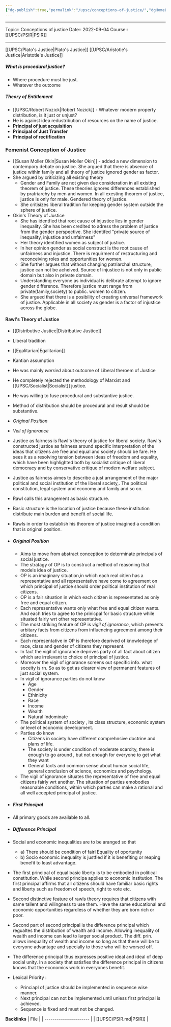 ```yaml
---
{"dg-publish":true,"permalink":"/upsc/conceptions-of-justice/","dgHomeLink":true,"dgPassFrontmatter":false}
---
```


----
Topic:: Conceptions of justice
Date:: 2022-09-04
Course:: [[UPSC/PSIR|PSIR]] 

----
[[UPSC/Plato's Justice|Plato's Justice]]
[[UPSC/Aristotle's Justice|Aristotle's Justice]]


##### What is procedural justice? 
- Where procedure must be just. 
- Whatever the outcome

##### Theory of Entitlement 
- [[UPSC/Robert Nozick|Robert Nozick]] - Whatever modern property distribution, is it just or unjust? 
- He is against idea redustribution of resources on the name of justice. 
- **Principal of just acquisition** 
- **Principal of Just Transfer**
- **Principal of rectification**


### Femenist Conception of Justice
- [[Susan Moller Okin|Susan Moller Okin]] - added a new dimension to contempory debate on justice. She argued that there is absence of justice within family and all theory of justice ignored gender as factor. 
- She argued by criticizing  all existing theory
	- Gender and Family are not given due consideration in all existing theorem of justice. These theories ignores differences established by pratriarchy by men and women. In all exesting theorem of justice, justice is only for male. Gendered theory of justice. 
	- She critisizes liberal tradition for keeping gender system outside the sphere of justice. 
- Okin's Theory of Justice 
	- She has identfied that root cause of injustice lies in gender inequality. She has been credited to adress the problem of justice from the gender perspective. She identifed "private source of inequality, injustice and unfairness"
	- Her theory identified women as subject of justice. 
	- In her opinion gender as social construct is the root cause of unfairness and injustice. There is requirment of restructuring and reconceiving roles and opportunities for women. 
	- She further argues that without changing patriarchal structure, justice can not be acheived. Source of injustice is not only in public domain but also in private domain. 
	- Understanding everyone as individual is delibrate attempt to ignore gender difference. Therefore justice must range from private(family,society) to public. women to citizen. 
	- She argued that there is a posibility of creating universal framework of justice. Applicable in all society as gender is a factor of injustice across the globe. 

#### Rawl's Theory of Justice
- [[Distributive Justice|Distributive Justice]]
- Liberal tradition 
- [[Egalitarian|Egalitarian]] 
- Kantian assumption 
- He was mainly *worried* about outcome of Liberal theroem of Justice
- He completely rejected the methodology of Marxist and [[UPSC/Socialist|Socialist]] justice. 
- He was willing to fuse procedural and substantive justice. 
- Method of distribution should be procedural and result should be substantive. 
- *Original Position*
- *Veil of Ignorance* 
- Justice as fairness is Rawl's theory of justice for liberal society. Rawl's constructed justice as fairness around specific interpretation of the ideas that citizens are free and equal and society should be fare. He sees it as a resolving tension between ideas of freedom and equality, which have been highlighted both by socialist critique of liberal democracy and by conservative critique of modern welfare subject. 
- Justice as fairness aimes to describe a just arrangement of the major political and social institution of the liberal society,. The political constitution, legal system and economy and family and so on. 
- Rawl calls this arangement as basic structure. 
- Basic structure is the location of justice because these institution distribute main burden and benefit of social life. 
- Rawls in order to establish his theorem of justice imagined a condition that is original position. 
- ##### Original Position
	- Aims to move from abstract conception to determinate principals of social justice. 
	- The stratagy of OP is to construct a method of reasoning that models idea of justice. 
	- OP is an imaginary situation,in which each real citien has a representative and all representative have come to agreement on which principal of justice should order political institution of real citizens. 
	- OP is a fair situation in which each citizen is representated as only free and equal citizen. 
	- Each representative wants only what free and equal citizen wants. And each tries to agree to the prinicpal for basic structure while situated fairly wrt other representative. 
	- The most striking feature of OP is *vigil of ignorance*, which prevents arbitary facts from citizens from influencing agreement among their citizens. 
	- Each representative in OP is therefore deprived of knowledege of race, class and gender of citizens they represent. 
	- In fact the vigil of ignorance deprives party of all fact about citizen which are irrelevant to choice of principal of justice. 
	- Moreover the vigil of ignorance screens out specific info. what soceity is rn. So as to  get as clearer view of permanent features of just social system. 
	- In vigil of ignorance parties do not know 
		- Age 
		- Gender 
		- Ethinicity 
		- Race 
		- Income 
		- Wealth 
		- Natural Indominate 
	- The political system of society , its class structure, economic system or level of economic development. 
	- Parties do know 
		- Citizens in society have different comprehnsive doctrine and plans of life.  
		- The society is under condition of moderate scarcity, there is enough to go around , but not enough for everyone to get what they want 
		- General facts and common sense about human social life, general conclusion of science, economics and psychology. 
	- The vigil of ignorance situates the representative of free and equal citizens fairly wrt another. The situation of parties emobodies reasonable conditions, within which parties can make a rational and all  well accepted principal of justice.  
- ##### First Principal
- All primary goods are available to all. 
- ##### Difference Principal
- Social and economic inequalities are to be aranged so that
	- a) There should be condition of fairl Equality of  oportunity 
	- b) Socio economic inequality is justfied if it is benefiting or reaping benefit to least advantage. 

- The first principal of equal basic liberty is to  be embodied in political constitution. While second principa applies to economic institution. The first principal affirms that all citizens should have familiar basic rights and liberty such as freedom of speech, right to vote etc.
- Second distinctive feature of rawls theory requires that citizens with same tallent and wilingness to use them. Have the same educational and economic opportunities regardless of whether they are born rich or poor. 
- Second part of second principal is the difference principal which regualtes the distribution of wealth and  income. Allowing inequality of wealth and income can lead to larger social product.  The diff. prin. allows inequality of wealth and income so long as that these will be to everyone advantage and specially to those who will be worsed off. 
- The difference principal thus expresses positive ideal and ideal of deep social unity. In a society that satisfies the difference principal in citizens knows that the economics work in everyones benefit. 
- Lexical Priority :
	- Princiapl of justice should be implemented in sequence wise manner. 
	- Next principal can not be implemented until unless first principal is achieved.
	- Sequence is fixed and must not be changed. 




**Backlinks**
| File                   |
| ---------------------- |
| [[UPSC/PSIR.md\|PSIR]] |




